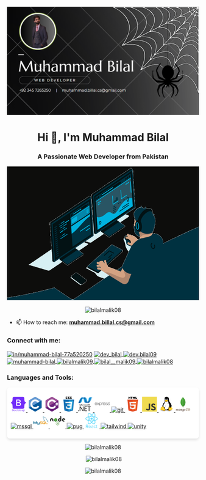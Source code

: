 ![logo](https://github.com/BilalMalik08/BilalMalik08/blob/main/Web%20Dev%20Cover.png)
<h1 align="center">Hi 👋, I'm Muhammad Bilal</h1>
<h3 align="center">A Passionate Web Developer from Pakistan</h3>

<div align="center">
  <img src="https://raw.githubusercontent.com/Potential17/Potential17/master/user%20(2).gif" alt="coding" width="100%" height="350">
</div>

<p align="center">
  <img src="https://komarev.com/ghpvc/?username=bilalmalik08&label=Profile%20views&color=0e75b6&style=flat" alt="bilalmalik08" />
</p>

- 📫 How to reach me: **muhammad.billal.cs@gmail.com**

<h3 align="left">Connect with me:</h3>
<p align="left">
  <a href="https://linkedin.com/in/muhammad-bilal-77a520250" target="blank"><img align="center" src="https://raw.githubusercontent.com/rahuldkjain/github-profile-readme-generator/master/src/images/icons/Social/linked-in-alt.svg" alt="in/muhammad-bilal-77a520250" height="30" width="40" /></a>
  <a href="https://instagram.com/dev_bilal" target="_blank">
    <img align="center" src="https://raw.githubusercontent.com/rahuldkjain/github-profile-readme-generator/master/src/images/icons/Social/instagram.svg" alt="dev_bilal" height="30" width="40" />
  </a>
  <a href="https://fb.com/dev.bilal09" target="_blank">
    <img align="center" src="https://raw.githubusercontent.com/rahuldkjain/github-profile-readme-generator/master/src/images/icons/Social/facebook.svg" alt="dev.bilal09" height="30" width="40" />
  </a>
  <a href="https://stackoverflow.com/users/muhammad-bilal" target="_blank">
    <img align="center" src="https://raw.githubusercontent.com/rahuldkjain/github-profile-readme-generator/master/src/images/icons/Social/stack-overflow.svg" alt="muhammad-bilal" height="30" width="40" />
  </a>
  <a href="https://kaggle.com/bilalmalik09" target="_blank">
    <img align="center" src="https://raw.githubusercontent.com/rahuldkjain/github-profile-readme-generator/master/src/images/icons/Social/kaggle.svg" alt="bilalmalik09" height="30" width="40" />
  </a>
  <a href="https://dribbble.com/bilal__malik09" target="_blank">
    <img align="center" src="https://raw.githubusercontent.com/rahuldkjain/github-profile-readme-generator/master/src/images/icons/Social/dribbble.svg" alt="bilal__malik09" height="30" width="40" />
  </a>
  <a href="https://www.leetcode.com/bilalmalik08" target="_blank">
    <img align="center" src="https://raw.githubusercontent.com/rahuldkjain/github-profile-readme-generator/master/src/images/icons/Social/leet-code.svg" alt="bilalmalik08" height="30" width="40" />
  </a>
</p>

<h3 align="left">Languages and Tools:</h3>
<div align="left" style="background-color: #ffffff; padding: 10px; border-radius: 8px; box-shadow: 0 4px 6px rgba(0, 0, 0, 0.1);">
  <p>
    <a href="https://getbootstrap.com" target="_blank" rel="noreferrer"> 
      <img src="https://raw.githubusercontent.com/devicons/devicon/master/icons/bootstrap/bootstrap-plain-wordmark.svg" alt="bootstrap" width="40" height="40"/> 
    </a> 
    <a href="https://www.cprogramming.com/" target="_blank" rel="noreferrer"> 
      <img src="https://raw.githubusercontent.com/devicons/devicon/master/icons/c/c-original.svg" alt="c" width="40" height="40"/> 
    </a> 
    <a href="https://www.w3schools.com/cs/" target="_blank" rel="noreferrer"> 
      <img src="https://raw.githubusercontent.com/devicons/devicon/master/icons/csharp/csharp-original.svg" alt="csharp" width="40" height="40"/> 
    </a> 
    <a href="https://www.w3schools.com/css/" target="_blank" rel="noreferrer"> 
      <img src="https://raw.githubusercontent.com/devicons/devicon/master/icons/css3/css3-original-wordmark.svg" alt="css3" width="40" height="40"/> 
    </a> 
    <a href="https://dotnet.microsoft.com/" target="_blank" rel="noreferrer"> 
      <img src="https://raw.githubusercontent.com/devicons/devicon/master/icons/dot-net/dot-net-original-wordmark.svg" alt="dotnet" width="40" height="40"/> 
    </a> 
    <a href="https://expressjs.com" target="_blank" rel="noreferrer"> 
      <img src="https://raw.githubusercontent.com/devicons/devicon/master/icons/express/express-original-wordmark.svg" alt="express" width="40" height="40"/> 
    </a> 
    <a href="https://git-scm.com/" target="_blank" rel="noreferrer"> 
      <img src="https://www.vectorlogo.zone/logos/git-scm/git-scm-icon.svg" alt="git" width="40" height="40"/> 
    </a> 
    <a href="https://www.w3.org/html/" target="_blank" rel="noreferrer"> 
      <img src="https://raw.githubusercontent.com/devicons/devicon/master/icons/html5/html5-original-wordmark.svg" alt="html5" width="40" height="40"/> 
    </a> 
    <a href="https://developer.mozilla.org/en-US/docs/Web/JavaScript" target="_blank" rel="noreferrer"> 
      <img src="https://raw.githubusercontent.com/devicons/devicon/master/icons/javascript/javascript-original.svg" alt="javascript" width="40" height="40"/> 
    </a> 
    <a href="https://www.linux.org/" target="_blank" rel="noreferrer"> 
      <img src="https://raw.githubusercontent.com/devicons/devicon/master/icons/linux/linux-original.svg" alt="linux" width="40" height="40"/> 
    </a> 
    <a href="https://www.mongodb.com/" target="_blank" rel="noreferrer"> 
      <img src="https://raw.githubusercontent.com/devicons/devicon/master/icons/mongodb/mongodb-original-wordmark.svg" alt="mongodb" width="40" height="40"/> 
    </a> 
    <a href="https://www.microsoft.com/en-us/sql-server" target="_blank" rel="noreferrer"> 
      <img src="https://www.svgrepo.com/show/303229/microsoft-sql-server-logo.svg" alt="mssql" width="40" height="40"/> 
    </a> 
    <a href="https://www.mysql.com/" target="_blank" rel="noreferrer"> 
      <img src="https://raw.githubusercontent.com/devicons/devicon/master/icons/mysql/mysql-original-wordmark.svg" alt="mysql" width="40" height="40"/> 
    </a> 
    <a href="https://nodejs.org" target="_blank" rel="noreferrer"> 
      <img src="https://raw.githubusercontent.com/devicons/devicon/master/icons/nodejs/nodejs-original-wordmark.svg" alt="nodejs" width="40" height="40"/> 
    </a> 
    <a href="https://pugjs.org" target="_blank" rel="noreferrer"> 
      <img src="https://cdn.worldvectorlogo.com/logos/pug.svg" alt="pug" width="40" height="40"/> 
    </a> 
    <a href="https://reactjs.org/" target="_blank" rel="noreferrer"> 
      <img src="https://raw.githubusercontent.com/devicons/devicon/master/icons/react/react-original-wordmark.svg" alt="react" width="40" height="40"/> 
    </a> 
    <a href="https://tailwindcss.com/" target="_blank" rel="noreferrer"> 
      <img src="https://www.vectorlogo.zone/logos/tailwindcss/tailwindcss-icon.svg" alt="tailwind" width="40" height="40"/> 
    </a> 
    <a href="https://unity.com/" target="_blank" rel="noreferrer"> 
      <img src="https://www.vectorlogo.zone/logos/unity3d/unity3d-icon.svg" alt="unity" width="40" height="40"/> 
    </a> 
  </p>
</div>

<div align="center">
  <p><img src="https://github-readme-stats.vercel.app/api/top-langs?username=bilalmalik08&show_icons=true&locale=en&layout=compact" alt="bilalmalik08" /></p>
  <p>&nbsp;<img src="https://github-readme-stats.vercel.app/api?username=bilalmalik08&show_icons=true&locale=en" alt="bilalmalik08" /></p>
  <p><img src="https://github-readme-streak-stats.herokuapp.com/?user=bilalmalik08&" alt="bilalmalik08" /></p>
</div>
